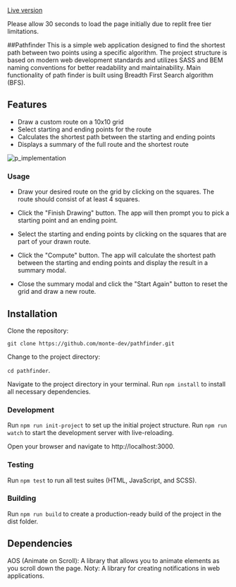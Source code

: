 [Live version](https://project-pathfinder-app.monte-dev.repl.co)

Please allow 30 seconds to load the page initially due to replit free tier limitations.




##Pathfinder
This is a simple web application designed to find the shortest path between two points using a specific algorithm. The project structure is based on modern web development standards and utilizes SASS and BEM naming conventions for better readability and maintainability. Main functionality of path finder is built using Breadth First Search algorithm (BFS).

## Features
- Draw a custom route on a 10x10 grid
- Select starting and ending points for the route
- Calculates the shortest path between the starting and ending points
- Displays a summary of the full route and the shortest route

![p_implementation](https://user-images.githubusercontent.com/119732972/230498032-9b3deae3-34fa-49f2-a1a4-9ba6016231aa.png)


### Usage
- Draw your desired route on the grid by clicking on the squares. The route should consist of at least 4 squares.

- Click the "Finish Drawing" button. The app will then prompt you to pick a starting point and an ending point.

- Select the starting and ending points by clicking on the squares that are part of your drawn route.

- Click the "Compute" button. The app will calculate the shortest path between the starting and ending points and display the result in a summary modal.

- Close the summary modal and click the "Start Again" button to reset the grid and draw a new route.

## Installation

Clone the repository:

`git clone https://github.com/monte-dev/pathfinder.git`

Change to the project directory:

`cd pathfinder`.

Navigate to the project directory in your terminal.
Run `npm install` to install all necessary dependencies.

### Development
Run `npm run init-project` to set up the initial project structure.
Run `npm run watch` to start the development server with live-reloading.

Open your browser and navigate to http://localhost:3000.

### Testing
Run `npm test` to run all test suites (HTML, JavaScript, and SCSS).
### Building
Run `npm run build` to create a production-ready build of the project in the dist folder.

## Dependencies
AOS (Animate on Scroll): A library that allows you to animate elements as you scroll down the page.
Noty: A library for creating notifications in web applications.
